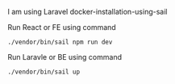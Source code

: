 I am using Laravel docker-installation-using-sail

Run React or FE using command

`
    ./vendor/bin/sail npm run dev 
`

Run Laravle or BE using command

`
   ./vendor/bin/sail up
`